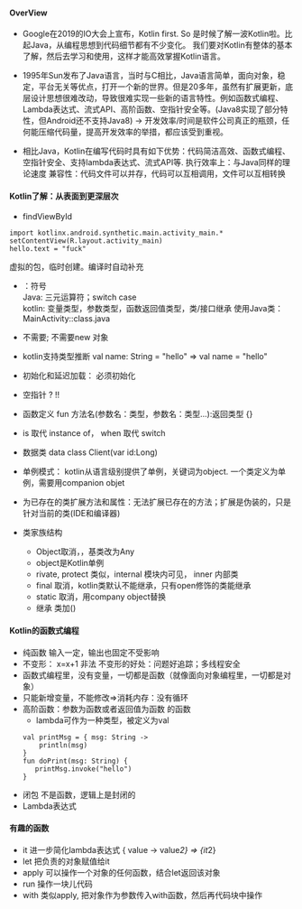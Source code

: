 #### OverView
* Google在2019的IO大会上宣布，Kotlin first. So 是时候了解一波Kotlin啦。比起Java，从编程思想到代码细节都有不少变化。 我们要对Kotlin有整体的基本了解，然后去学习和使用，这样才能高效掌握Kotlin语言。

* 1995年Sun发布了Java语言，当时与C相比，Java语言简单，面向对象，稳定，平台无关等优点，打开一个新的世界。但是20多年，虽然有扩展更新，底层设计思想很难改动，导致很难实现一些新的语言特性。例如函数式编程、Lambda表达式、流式API、高阶函数、空指针安全等。(Java8实现了部分特性，但Android还不支持Java8) -> 开发效率/时间是软件公司真正的瓶颈，任何能压缩代码量，提高开发效率的举措，都应该受到重视。

* 相比Java，Kotlin在编写代码时具有如下优势：代码简洁高效、函数式编程、空指针安全、支持lambda表达式、流式API等.
执行效率上：与Java同样的理论速度
兼容性：代码文件可以并存，代码可以互相调用，文件可以互相转换


#### Kotlin了解：从表面到更深层次

* findViewById
```
import kotlinx.android.synthetic.main.activity_main.*
setContentView(R.layout.activity_main)
hello.text = "fuck"
```
虚拟的包，临时创建。编译时自动补充


* ：符号    
Java: 三元运算符；switch case    
kotlin:  变量类型，参数类型，函数返回值类型，类/接口继承
使用Java类： MainActivity::class.java

* 不需要; 不需要new 对象
* kotlin支持类型推断 val name: String = "hello" => val name = "hello"
* 初始化和延迟加载： 必须初始化
* 空指针  ? !!
* 函数定义 fun 方法名(参数名：类型，参数名：类型...):返回类型 {}
* is 取代 instance of， when 取代 switch
* 数据类 data class Client(var id:Long)
* 单例模式： kotlin从语言级别提供了单例，关键词为object. 一个类定义为单例，需要用companion objet
* 为已存在的类扩展方法和属性：无法扩展已存在的方法；扩展是伪装的，只是针对当前的类(IDE和编译器)
* 类家族结构
   * Object取消，，基类改为Any
   * object是Kotlin单例
   * rivate, protect 类似，internal 模块内可见， inner 内部类
   * final 取消，kotlin类默认不能继承，只有open修饰的类能继承
   * static 取消，用company object替换
   * 继承 类加()

#### Kotlin的函数式编程
* 纯函数 输入一定，输出也固定不受影响
* 不变形： x=x+1 非法 不变形的好处：问题好追踪；多线程安全  
* 函数式编程里，没有变量，一切都是函数（就像面向对象编程里，一切都是对象）
* 只能新增变量，不能修改=>消耗内存：没有循环
* 高阶函数：参数为函数或者返回值为函数 的函数
    * lambda可作为一种类型，被定义为val    
    ```
    val printMsg = { msg: String ->
        println(msg)
    }
    fun doPrint(msg: String) {
       printMsg.invoke("hello")
    }
    ```
* 闭包 不是函数，逻辑上是封闭的
* Lambda表达式 


#### 有趣的函数
* it 进一步简化lambda表达式  { value -> value*2}   =>   {it*2}
* let 把负责的对象赋值给it
* apply 可以操作一个对象的任何函数，结合let返回该对象
* run 操作一块儿代码
* with 类似apply, 把对象作为参数传入with函数，然后再代码块中操作



    
